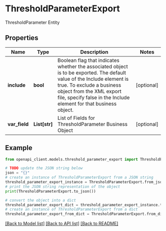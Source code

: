 # ThresholdParameterExport

ThresholdParameter Entity

## Properties

Name | Type | Description | Notes
------------ | ------------- | ------------- | -------------
**include** | **bool** | Boolean flag that indicates whether the associated object is to be exported. The default value of the Include element is true. To exclude a business object from the XML export file, specify false in the Include element for that business object. | [optional] 
**var_field** | **List[str]** | List of Fields for ThresholdParameter Business Object | [optional] 

## Example

```python
from openapi_client.models.threshold_parameter_export import ThresholdParameterExport

# TODO update the JSON string below
json = "{}"
# create an instance of ThresholdParameterExport from a JSON string
threshold_parameter_export_instance = ThresholdParameterExport.from_json(json)
# print the JSON string representation of the object
print(ThresholdParameterExport.to_json())

# convert the object into a dict
threshold_parameter_export_dict = threshold_parameter_export_instance.to_dict()
# create an instance of ThresholdParameterExport from a dict
threshold_parameter_export_from_dict = ThresholdParameterExport.from_dict(threshold_parameter_export_dict)
```
[[Back to Model list]](../README.md#documentation-for-models) [[Back to API list]](../README.md#documentation-for-api-endpoints) [[Back to README]](../README.md)


